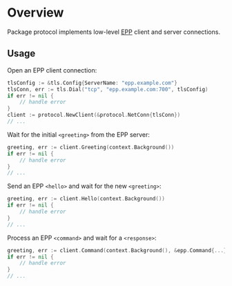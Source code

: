 # Overview

Package protocol implements low-level [EPP](https://datatracker.ietf.org/doc/rfc5730/) client and server connections.

## Usage

Open an EPP client connection:

```go
tlsConfig := &tls.Config{ServerName: "epp.example.com"}
tlsConn, err := tls.Dial("tcp", "epp.example.com:700", tlsConfig)
if err != nil {
	// handle error
}
client := protocol.NewClient(&protocol.NetConn{tlsConn})
// ...
```

Wait for the initial `<greeting>` from the EPP server:

```go
greeting, err := client.Greeting(context.Background())
if err != nil {
	// handle error
}
// ...
```

Send an EPP `<hello>` and wait for the new `<greeting>`:

```go
greeting, err := client.Hello(context.Background())
if err != nil {
	// handle error
}
// ...
```

Process an EPP `<command>` and wait for a `<response>`:

```go
greeting, err := client.Command(context.Background(), &epp.Command{...})
if err != nil {
	// handle error
}
// ...
```
